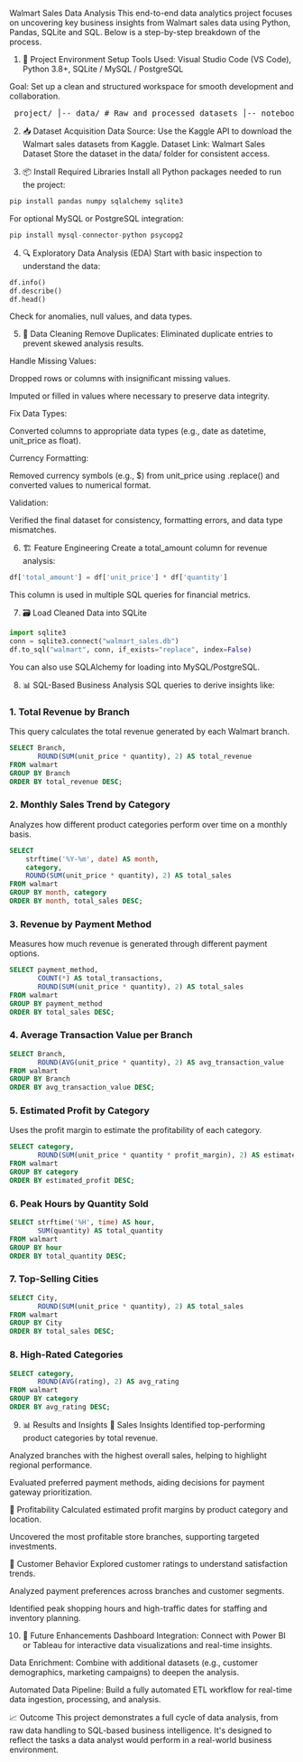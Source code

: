 Walmart Sales Data Analysis
This end-to-end data analytics project focuses on uncovering key business insights from Walmart sales data using Python, Pandas, SQLite and SQL. Below is a step-by-step breakdown of the process.

1. 📁 Project Environment Setup
Tools Used: Visual Studio Code (VS Code), Python 3.8+, SQLite / MySQL / PostgreSQL

Goal: Set up a clean and structured workspace for smooth development and collaboration.

<pre> project/ │-- data/ # Raw and processed datasets │-- notebooks/ # Jupyter Notebooks for EDA and analysis │-- sql_queries/ # All SQL scripts used in the project │-- README.md # Project documentation │-- requirements.txt # Required Python libraries </pre>

2. 📥 Dataset Acquisition
Data Source: Use the Kaggle API to download the Walmart sales datasets from Kaggle.
Dataset Link: Walmart Sales Dataset
Store the dataset in the data/ folder for consistent access.

3. 📦 Install Required Libraries
Install all Python packages needed to run the project:

```python
pip install pandas numpy sqlalchemy sqlite3
```
For optional MySQL or PostgreSQL integration:
```python
pip install mysql-connector-python psycopg2
```

4. 🔍 Exploratory Data Analysis (EDA)
Start with basic inspection to understand the data:

```python
df.info()
df.describe()
df.head()
```
Check for anomalies, null values, and data types.

5. 🧹 Data Cleaning
Remove Duplicates: Eliminated duplicate entries to prevent skewed analysis results.

Handle Missing Values:

Dropped rows or columns with insignificant missing values.

Imputed or filled in values where necessary to preserve data integrity.

Fix Data Types:

Converted columns to appropriate data types (e.g., date as datetime, unit_price as float).

Currency Formatting:

Removed currency symbols (e.g., $) from unit_price using .replace() and converted values to numerical format.

Validation:

Verified the final dataset for consistency, formatting errors, and data type mismatches.

6. 🏗️ Feature Engineering
Create a total_amount column for revenue analysis:

```python
df['total_amount'] = df['unit_price'] * df['quantity']
```
This column is used in multiple SQL queries for financial metrics.

7. 🗃️ Load Cleaned Data into SQLite
   
```python
import sqlite3
conn = sqlite3.connect("walmart_sales.db")
df.to_sql("walmart", conn, if_exists="replace", index=False)
```
You can also use SQLAlchemy for loading into MySQL/PostgreSQL.

8. 📊 SQL-Based Business Analysis
SQL queries to derive insights like:

### 1. Total Revenue by Branch
This query calculates the total revenue generated by each Walmart branch.

```sql
SELECT Branch,
       ROUND(SUM(unit_price * quantity), 2) AS total_revenue
FROM walmart
GROUP BY Branch
ORDER BY total_revenue DESC;
```
### 2. Monthly Sales Trend by Category
Analyzes how different product categories perform over time on a monthly basis.

```sql
SELECT 
    strftime('%Y-%m', date) AS month,
    category,
    ROUND(SUM(unit_price * quantity), 2) AS total_sales
FROM walmart
GROUP BY month, category
ORDER BY month, total_sales DESC;
```
### 3. Revenue by Payment Method
Measures how much revenue is generated through different payment options.
```sql
SELECT payment_method,
       COUNT(*) AS total_transactions,
       ROUND(SUM(unit_price * quantity), 2) AS total_sales
FROM walmart
GROUP BY payment_method
ORDER BY total_sales DESC;
```
### 4. Average Transaction Value per Branch
```sql
SELECT Branch,
       ROUND(AVG(unit_price * quantity), 2) AS avg_transaction_value
FROM walmart
GROUP BY Branch
ORDER BY avg_transaction_value DESC;
```
### 5. Estimated Profit by Category
Uses the profit margin to estimate the profitability of each category.
```sql
SELECT category,
       ROUND(SUM(unit_price * quantity * profit_margin), 2) AS estimated_profit
FROM walmart
GROUP BY category
ORDER BY estimated_profit DESC;
```
### 6. Peak Hours by Quantity Sold
```sql
SELECT strftime('%H', time) AS hour,
       SUM(quantity) AS total_quantity
FROM walmart
GROUP BY hour
ORDER BY total_quantity DESC;
```
### 7. Top-Selling Cities
```sql
SELECT City,
       ROUND(SUM(unit_price * quantity), 2) AS total_sales
FROM walmart
GROUP BY City
ORDER BY total_sales DESC;
```
### 8. High-Rated Categories
```sql
SELECT category,
       ROUND(AVG(rating), 2) AS avg_rating
FROM walmart
GROUP BY category
ORDER BY avg_rating DESC;
```

9. 📊 Results and Insights
🔹 Sales Insights
Identified top-performing product categories by total revenue.

Analyzed branches with the highest overall sales, helping to highlight regional performance.

Evaluated preferred payment methods, aiding decisions for payment gateway prioritization.

🔹 Profitability
Calculated estimated profit margins by product category and location.

Uncovered the most profitable store branches, supporting targeted investments.

🔹 Customer Behavior
Explored customer ratings to understand satisfaction trends.

Analyzed payment preferences across branches and customer segments.

Identified peak shopping hours and high-traffic dates for staffing and inventory planning.

10. 🚀 Future Enhancements
Dashboard Integration: Connect with Power BI or Tableau for interactive data visualizations and real-time insights.

Data Enrichment: Combine with additional datasets (e.g., customer demographics, marketing campaigns) to deepen the analysis.

Automated Data Pipeline: Build a fully automated ETL workflow for real-time data ingestion, processing, and analysis.



📈 Outcome
This project demonstrates a full cycle of data analysis, from raw data handling to SQL-based business intelligence. It's designed to reflect the tasks a data analyst would perform in a real-world business environment.

